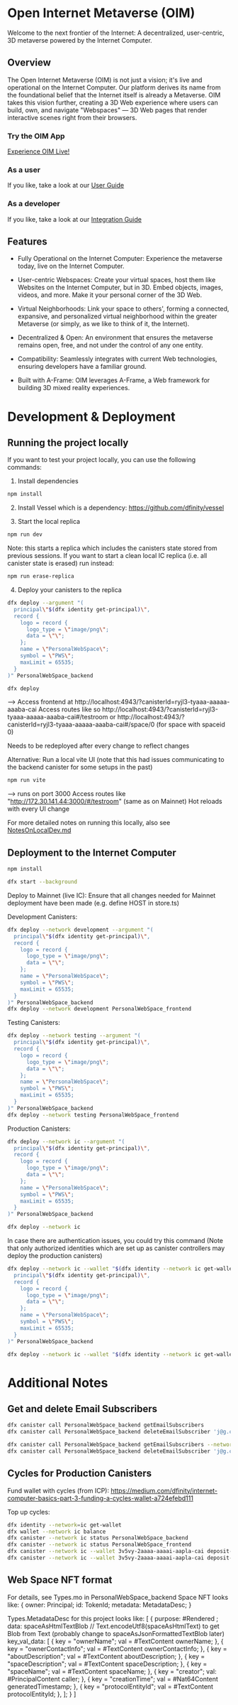 # Open Internet Metaverse (OIM)
Welcome to the next frontier of the Internet: A decentralized, user-centric, 3D metaverse powered by the Internet Computer.

## Overview
The Open Internet Metaverse (OIM) is not just a vision; it's live and operational on the Internet Computer. Our platform derives its name from the foundational belief that the Internet itself is already a Metaverse. OIM takes this vision further, creating a 3D Web experience where users can build, own, and navigate "Webspaces" — 3D Web pages that render interactive scenes right from their browsers.

### Try the OIM App
[Experience OIM Live!](https://vdfyi-uaaaa-aaaai-acptq-cai.ic0.app/)

### As a user
If you like, take a look at our [User Guide](./resources/user_guide.md)

### As a developer
If you like, take a look at our [Integration Guide](./resources/integration_guide.md)

## Features
- Fully Operational on the Internet Computer: Experience the metaverse today, live on the Internet Computer.

- User-centric Webspaces: Create your virtual spaces, host them like Websites on the Internet Computer, but in 3D. Embed objects, images, videos, and more. Make it your personal corner of the 3D Web.

- Virtual Neighborhoods: Link your space to others', forming a connected, expansive, and personalized virtual neighborhood within the greater Metaverse (or simply, as we like to think of it, the Internet).

- Decentralized & Open: An environment that ensures the metaverse remains open, free, and not under the control of any one entity.

- Compatibility: Seamlessly integrates with current Web technologies, ensuring developers have a familiar ground.

- Built with A-Frame: OIM leverages A-Frame, a Web framework for building 3D mixed reality experiences.

# Development & Deployment
## Running the project locally
If you want to test your project locally, you can use the following commands:

1. Install dependencies
```bash
npm install
```
2. Install Vessel which is a dependency: https://github.com/dfinity/vessel

3. Start the local replica
```bash
npm run dev
```
Note: this starts a replica which includes the canisters state stored from previous sessions.
If you want to start a clean local IC replica (i.e. all canister state is erased) run instead:
```bash
npm run erase-replica
```

4. Deploy your canisters to the replica
```bash
dfx deploy --argument "(
  principal\"$(dfx identity get-principal)\",
  record {
    logo = record {
      logo_type = \"image/png\";
      data = \"\";
    };
    name = \"PersonalWebSpace\";
    symbol = \"PWS\";
    maxLimit = 65535;
  }
)" PersonalWebSpace_backend

dfx deploy
```
--> Access frontend at http://localhost:4943/?canisterId=ryjl3-tyaaa-aaaaa-aaaba-cai
Access routes like so http://localhost:4943/?canisterId=ryjl3-tyaaa-aaaaa-aaaba-cai#/testroom
or http://localhost:4943/?canisterId=ryjl3-tyaaa-aaaaa-aaaba-cai#/space/0 (for space with spaceid 0)

Needs to be redeployed after every change to reflect changes

Alternative: Run a local vite UI (note that this had issues communicating to the backend canister for some setups in the past)
```bash
npm run vite
```
--> runs on port 3000
Access routes like "http://172.30.141.44:3000/#/testroom" (same as on Mainnet)
Hot reloads with every UI change

For more detailed notes on running this locally, also see [NotesOnLocalDev.md](./notes/NotesOnLocalDev.md)

## Deployment to the Internet Computer
```bash
npm install

dfx start --background
```

Deploy to Mainnet (live IC):
Ensure that all changes needed for Mainnet deployment have been made (e.g. define HOST in store.ts)

Development Canisters:
```bash
dfx deploy --network development --argument "(
  principal\"$(dfx identity get-principal)\",
  record {
    logo = record {
      logo_type = \"image/png\";
      data = \"\";
    };
    name = \"PersonalWebSpace\";
    symbol = \"PWS\";
    maxLimit = 65535;
  }
)" PersonalWebSpace_backend
dfx deploy --network development PersonalWebSpace_frontend
```
Testing Canisters:
```bash
dfx deploy --network testing --argument "(
  principal\"$(dfx identity get-principal)\",
  record {
    logo = record {
      logo_type = \"image/png\";
      data = \"\";
    };
    name = \"PersonalWebSpace\";
    symbol = \"PWS\";
    maxLimit = 65535;
  }
)" PersonalWebSpace_backend
dfx deploy --network testing PersonalWebSpace_frontend
```
Production Canisters:
```bash
dfx deploy --network ic --argument "(
  principal\"$(dfx identity get-principal)\",
  record {
    logo = record {
      logo_type = \"image/png\";
      data = \"\";
    };
    name = \"PersonalWebSpace\";
    symbol = \"PWS\";
    maxLimit = 65535;
  }
)" PersonalWebSpace_backend

dfx deploy --network ic
```

In case there are authentication issues, you could try this command
(Note that only authorized identities which are set up as canister controllers may deploy the production canisters)
```bash
dfx deploy --network ic --wallet "$(dfx identity --network ic get-wallet)" --argument "(
  principal\"$(dfx identity get-principal)\",
  record {
    logo = record {
      logo_type = \"image/png\";
      data = \"\";
    };
    name = \"PersonalWebSpace\";
    symbol = \"PWS\";
    maxLimit = 65535;
  }
)" PersonalWebSpace_backend

dfx deploy --network ic --wallet "$(dfx identity --network ic get-wallet)"
```

# Additional Notes
## Get and delete Email Subscribers
```bash
dfx canister call PersonalWebSpace_backend getEmailSubscribers
dfx canister call PersonalWebSpace_backend deleteEmailSubscriber 'j@g.com'

dfx canister call PersonalWebSpace_backend getEmailSubscribers --network ic
dfx canister call PersonalWebSpace_backend deleteEmailSubscriber 'j@g.com' --network ic
```

## Cycles for Production Canisters
Fund wallet with cycles (from ICP): https://medium.com/dfinity/internet-computer-basics-part-3-funding-a-cycles-wallet-a724efebd111

Top up cycles:
```bash
dfx identity --network=ic get-wallet
dfx wallet --network ic balance
dfx canister --network ic status PersonalWebSpace_backend
dfx canister --network ic status PersonalWebSpace_frontend
dfx canister --network ic --wallet 3v5vy-2aaaa-aaaai-aapla-cai deposit-cycles 3000000000000 PersonalWebSpace_backend
dfx canister --network ic --wallet 3v5vy-2aaaa-aaaai-aapla-cai deposit-cycles 300000000000 PersonalWebSpace_frontend
```

## Web Space NFT format
For details, see Types.mo in PersonalWebSpace_backend
  Space NFT looks like:
    {
      owner: Principal;
      id: TokenId;
      metadata: MetadataDesc;
    }

  Types.MetadataDesc for this project looks like:
    [
      {
        purpose: #Rendered ;
        data: spaceAsHtmlTextBlob // Text.encodeUtf8(spaceAsHtmlText) to get Blob from Text (probably change to spaceAsJsonFormattedTextBlob later)
        key_val_data: [
          {
            key = "ownerName";
            val = #TextContent ownerName;
          },
          {
            key = "ownerContactInfo";
            val = #TextContent ownerContactInfo;
          },
          {
            key = "aboutDescription";
            val = #TextContent aboutDescription;
          },
          {
            key = "spaceDescription";
            val = #TextContent spaceDescription;
          },
          {
            key = "spaceName";
            val = #TextContent spaceName;
          },
          {
            key = "creator";
            val: #PrincipalContent caller;
          },
          {
            key = "creationTime";
            val = #Nat64Content generatedTimestamp;
          },
          {
            key = "protocolEntityId";
            val = #TextContent protocolEntityId;
          },
        ];
      }
    ]
